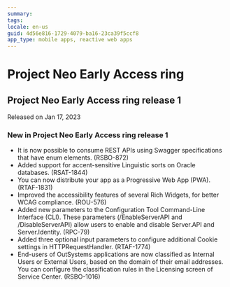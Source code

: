 ```yaml
---
summary: 
tags:
locale: en-us
guid: 4d56e816-1729-4079-ba16-23ca39f5ccf8
app_type: mobile apps, reactive web apps
---
```


<div class="hidden"><h1>Project Neo Early Access ring</h1></div>

<h2 id="project_neo_ea_1">Project Neo Early Access ring release 1</h2>

<div class="info"> 
  
Released on Jan 17, 2023
  
</div>

<h3 id="new_in_project_neo_ea_1">New in Project Neo Early Access ring release 1</h3> 
<ul>
<li>It is now possible to consume REST APIs using Swagger specifications that have enum elements. (RSBO-872)</li>
<li>Added support for accent-sensitive Linguistic sorts on Oracle databases. (RSAT-1844)</li>
<li>You can now distribute your app as a Progressive Web App (PWA). (RTAF-1831)</li>
<li>Improved the accessibility features of several Rich Widgets, for better WCAG compliance. (ROU-576)</li>
<li>Added new parameters to the Configuration Tool Command-Line Interface (CLI). These parameters (/EnableServerAPI and /DisableServerAPI) allow users to enable and disable Server.API and Server.Identity. (RPC-79)</li>
<li>Added three optional input parameters to configure additional Cookie settings in HTTPRequestHandler. (RTAF-1774)</li>
<li>End-users of OutSystems applications are now classified as Internal Users or External Users, based on the domain of their email addresses. You can configure the classification rules in the Licensing screen of Service Center. (RSBO-1016)</li>
</ul>
